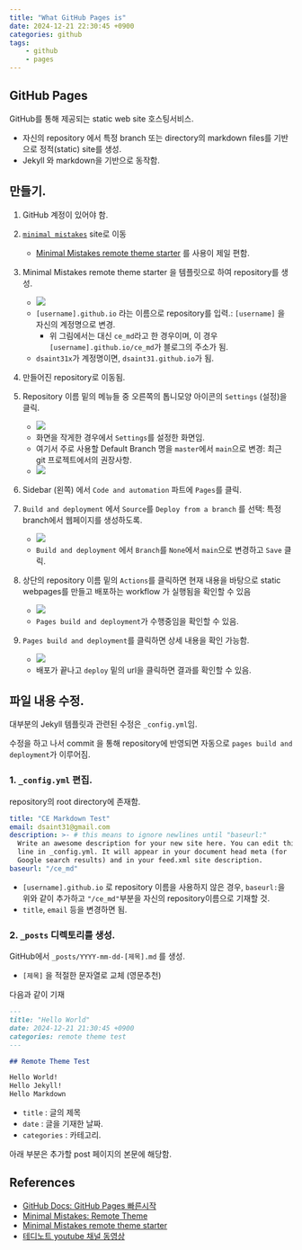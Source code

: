 ```yaml
---
title: "What GitHub Pages is"
date: 2024-12-21 22:30:45 +0900
categories: github
tags:
    - github
    - pages
---
```


## GitHub Pages

GitHub를 통해 제공되는 static web site 호스팅서비스.

* 자신의 repository 에서 특정 branch 또는 directory의 markdown files를 기반으로 정적(static) site를 생성.
* Jekyll 와 markdown을 기반으로 동작함.


## 만들기.

1. GitHub 계정이 있어야 함.
2. [`minimal mistakes`](https://mmistakes.github.io/minimal-mistakes/) site로 이동
    * [Minimal Mistakes remote theme starter](https://github.com/new?template_name=mm-github-pages-starter&template_owner=mmistakes) 를 사용이 제일 편함.
3. Minimal Mistakes remote theme starter 을 템플릿으로 하여 repository를 생성.
    * ![]({{site.baseurl}}/assets/images/_posts/20141221/githubpages_mm00.png)
    * `[username].github.io` 라는 이름으로 repository를 입력.: `[username]` 을 자신의 계정명으로 변경.
        * 위 그림에서는 대신 `ce_md`라고 한 경우이며, 이 경우 `[username].github.io/ce_md`가 블로그의 주소가 됨. 
    * `dsaint31x`가 계정명이면, `dsaint31.github.io`가 됨.
4. 만들어진 repository로 이동됨.
5. Repository 이름 밑의 메뉴들 중 오른쪽의 톱니모양 아이콘의 `Settings` (설정)을 클릭.
    * ![]({{site.baseurl}}/assets/images/_posts/20141221/githubpages_mm01.png)
    * 화면을 작게한 경우에서 `Settings`를 설정한 화면임.
    * 여기서 주로 사용할 Default Branch 명을 `master`에서 `main`으로 변경: 최근 git 프로젝트에서의 권장사항.
    * ![]({{site.baseurl}}/assets/images/_posts/20141221/githubpages_mm01_5.png)
6. Sidebar (왼쪽) 에서 `Code and automation` 파트에 `Pages`를 클릭.
7. `Build and deployment` 에서 `Source`를 `Deploy from a branch` 를 선택: 특정 branch에서 웹페이지를 생성하도록.
    * ![]({{site.baseurl}}/assets/images/_posts/20141221/githubpages_mm02.png)
    * `Build and deployment` 에서 `Branch`를 `None`에서 `main`으로 변경하고 `Save` 클릭.

8. 상단의 repository 이름 밑의 `Actions`를 클릭하면 현재 내용을 바탕으로 static webpages를 만들고 배포하는 workflow 가 실행됨을 확인할 수 있음  
    * ![]({{site.baseurl}}/assets/images/_posts/20141221/githubpages_mm03.png)
    * `Pages build and deployment`가 수행중임을 확인할 수 있음.
9. `Pages build and deployment`를 클릭하면 상세 내용을 확인 가능함.
    * ![]({{site.baseurl}}/assets/images/_posts/20141221/githubpages_mm04.png)
    * 배포가 끝나고 `deploy` 밑의 url을 클릭하면 결과를 확인할 수 있음.

## 파일 내용 수정.

대부분의 Jekyll 템플릿과 관련된 수정은 `_config.yml`임.

수정을 하고 나서 commit 을 통해 repository에 반영되면 자동으로 `pages build and deployment`가 이루어짐.

### 1. `_config.yml` 편집.

repository의 root directory에 존재함.

```yml
title: "CE Markdown Test"
email: dsaint31@gmail.com
description: >- # this means to ignore newlines until "baseurl:"
  Write an awesome description for your new site here. You can edit this
  line in _config.yml. It will appear in your document head meta (for
  Google search results) and in your feed.xml site description.
baseurl: "/ce_md"
```

* `[username].github.io` 로 repository 이름을 사용하지 않은 경우, `baseurl:`을 위와 같이 추가하고 `"/ce_md"`부분을 자신의 repository이름으로 기재할 것.
* `title`, `email` 등을 변경하면 됨.

### 2. `_posts` 디렉토리를 생성.

GitHub에서 `_posts/YYYY-mm-dd-[제목].md` 를 생성.

* `[제목]` 을 적절한 문자열로 교체 (영문추천)

다음과 같이 기재

```markdown
---
title: "Hello World"
date: 2024-12-21 21:30:45 +0900
categories: remote theme test
---

## Remote Theme Test

Hello World!  
Hello Jekyll!  
Hello Markdown
```

* `title` : 글의 제목
* `date` : 글을 기재한 날짜.
* `categories` : 카테고리.

아래 부분은 추가할 post 페이지의  본문에 해당함.

## References

* [GitHub Docs: GitHub Pages 빠른시작](https://docs.github.com/ko/pages/quickstart)
* [Minimal Mistakes: Remote Theme](https://mmistakes.github.io/minimal-mistakes/docs/quick-start-guide/#remote-theme-method)
* [Minimal Mistakes remote theme starter](https://github.com/new?template_name=mm-github-pages-starter&template_owner=mmistakes)
* [테디노트 youtube 채널 동영상](https://youtu.be/ACzFIAOsfpM?si=FZ1aU3soWNIO_QxQ)
